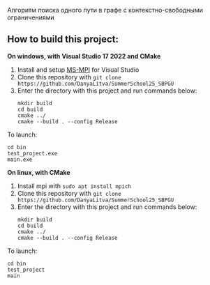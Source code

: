 Алгоритм поиска одного пути в графе с контекстно-свободными ограничениями

## How to build this project:

**On windows, with Visual Studio 17 2022 and CMake**
1. Install and setup [MS-MPI](https://docs.microsoft.com/en-us/message-passing-interface/microsoft-mpi-release-notes) for Visual Studio
2. Clone this repository with `git clone https://github.com/DanyaLitva/SummerSchool25_SBPGU`
3. Enter the directory with this project and run commands below:
    ```
    mkdir build
    cd build
    cmake ../
    cmake --build . --config Release
    ```
To launch:
 ```
cd bin
test_project.exe
main.exe
 ```

**On linux, with CMake**
1. Install mpi with `sudo apt install mpich`
2. Clone this repository with `git clone https://github.com/DanyaLitva/SummerSchool25_SBPGU`
3. Enter the directory with this project and run commands below:
    ```
    mkdir build
    cd build
    cmake ../
    cmake --build . --config Release
    ```
To launch:
 ```
cd bin
test_project
main
 ```
